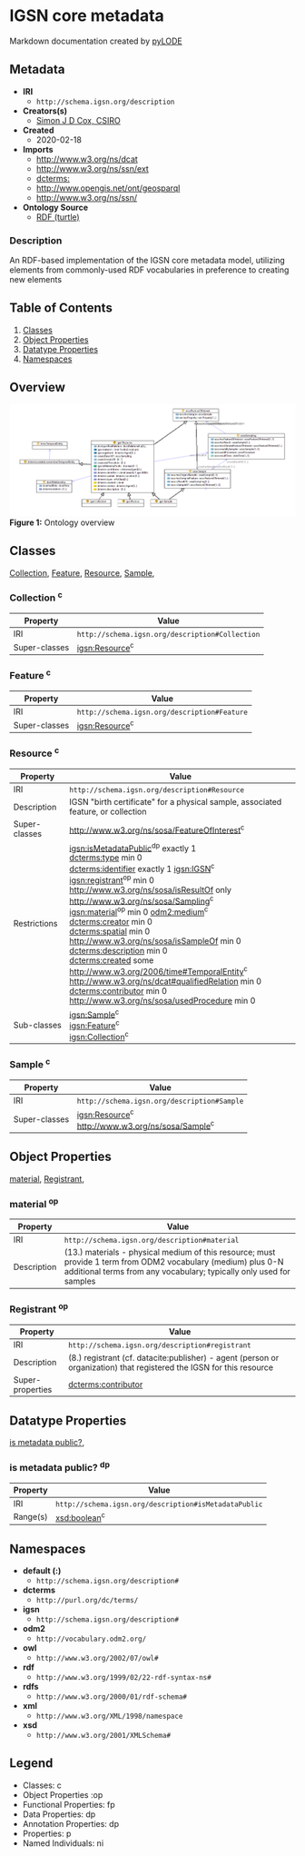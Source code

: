 # IGSN core metadata
Markdown documentation created by [pyLODE](http://github.com/rdflib/pyLODE)


## Metadata
* **IRI**
  * `http://schema.igsn.org/description`
* **Creators(s)**
  * <a href='https://orcid.org/0000-0002-3884-3420'>Simon J D Cox, CSIRO</a>
* **Created**
  * 2020-02-18
* **Imports**
  * <a href="http://www.w3.org/ns/dcat">http://www.w3.org/ns/dcat</a>
  * <a href="http://www.w3.org/ns/ssn/ext">http://www.w3.org/ns/ssn/ext</a>
  * <a href="http://purl.org/dc/terms/">dcterms:</a>
  * <a href="http://www.opengis.net/ont/geosparql">http://www.opengis.net/ont/geosparql</a>
  * <a href="http://www.w3.org/ns/ssn/">http://www.w3.org/ns/ssn/</a>
* **Ontology Source**
  * <a href="igsn-description.ttl">RDF (turtle)</a>
### Description
<p>An RDF-based implementation of the IGSN core metadata model, utilizing elements from commonly-used RDF vocabularies in preference to creating new elements</p>

## Table of Contents
1. [Classes](#classes)
1. [Object Properties](#objectproperties)
1. [Datatype Properties](#datatypeproperties)
1. [Namespaces](#namespaces)  


## Overview
![IGSN Resource overview](./images/IGSN-Resource-description.png)
**Figure 1:** Ontology overview  
## Classes
[Collection](#Collection),
[Feature](#Feature),
[Resource](#Resource),
[Sample](#Sample),
### Collection <sup>c</sup>
Property | Value
--- | ---
IRI | `http://schema.igsn.org/description#Collection`
Super-classes |<a href="#Resource">igsn:Resource</a><sup class="sup-c" title="class">c</sup><br />
### Feature <sup>c</sup>
Property | Value
--- | ---
IRI | `http://schema.igsn.org/description#Feature`
Super-classes |<a href="#Resource">igsn:Resource</a><sup class="sup-c" title="class">c</sup><br />
### Resource <sup>c</sup>
Property | Value
--- | ---
IRI | `http://schema.igsn.org/description#Resource`
Description | IGSN "birth certificate" for a physical sample, associated feature, or collection
Super-classes |<a href="http://www.w3.org/ns/sosa/FeatureOfInterest">http://www.w3.org/ns/sosa/FeatureOfInterest</a><sup class="sup-c" title="class">c</sup><br />
Restrictions |<a href="#ismetadatapublic?">igsn:isMetadataPublic</a><sup class="sup-dp" title="datatype property">dp</sup> <span class="cardinality">exactly</span> 1<br /><a href="http://purl.org/dc/terms/type">dcterms:type</a> <span class="cardinality">min</span> 0<br /><a href="http://purl.org/dc/terms/identifier">dcterms:identifier</a> <span class="cardinality">exactly</span> 1 <a href="http://schema.igsn.org/description#IGSN">igsn:IGSN</a><sup class="sup-c" title="class">c</sup><br /><a href="#Registrant">igsn:registrant</a><sup class="sup-op" title="object property">op</sup> <span class="cardinality">min</span> 0<br /><a href="http://www.w3.org/ns/sosa/isResultOf">http://www.w3.org/ns/sosa/isResultOf</a> <span class="cardinality">only</span> <a href="http://www.w3.org/ns/sosa/Sampling">http://www.w3.org/ns/sosa/Sampling</a><sup class="sup-c" title="class">c</sup><br /><a href="#material">igsn:material</a><sup class="sup-op" title="object property">op</sup> <span class="cardinality">min</span> 0 <a href="http://vocabulary.odm2.org/medium">odm2:medium</a><sup class="sup-c" title="class">c</sup><br /><a href="http://purl.org/dc/terms/creator">dcterms:creator</a> <span class="cardinality">min</span> 0<br /><a href="http://purl.org/dc/terms/spatial">dcterms:spatial</a> <span class="cardinality">min</span> 0<br /><a href="http://www.w3.org/ns/sosa/isSampleOf">http://www.w3.org/ns/sosa/isSampleOf</a> <span class="cardinality">min</span> 0<br /><a href="http://purl.org/dc/terms/description">dcterms:description</a> <span class="cardinality">min</span> 0<br /><a href="http://purl.org/dc/terms/created">dcterms:created</a> <span class="cardinality">some</span> <a href="http://www.w3.org/2006/time#TemporalEntity">http://www.w3.org/2006/time#TemporalEntity</a><sup class="sup-c" title="class">c</sup><br /><a href="http://www.w3.org/ns/dcat#qualifiedRelation">http://www.w3.org/ns/dcat#qualifiedRelation</a> <span class="cardinality">min</span> 0<br /><a href="http://purl.org/dc/terms/contributor">dcterms:contributor</a> <span class="cardinality">min</span> 0<br /><a href="http://www.w3.org/ns/sosa/usedProcedure">http://www.w3.org/ns/sosa/usedProcedure</a> <span class="cardinality">min</span> 0<br />
Sub-classes |<a href="#Sample">igsn:Sample</a><sup class="sup-c" title="class">c</sup><br /><a href="#Feature">igsn:Feature</a><sup class="sup-c" title="class">c</sup><br /><a href="#Collection">igsn:Collection</a><sup class="sup-c" title="class">c</sup><br />
### Sample <sup>c</sup>
Property | Value
--- | ---
IRI | `http://schema.igsn.org/description#Sample`
Super-classes |<a href="#Resource">igsn:Resource</a><sup class="sup-c" title="class">c</sup><br /><a href="http://www.w3.org/ns/sosa/Sample">http://www.w3.org/ns/sosa/Sample</a><sup class="sup-c" title="class">c</sup><br />

## Object Properties
[material](material),
[Registrant](Registrant),
[](material)
### material <sup>op</sup>
Property | Value
--- | ---
IRI | `http://schema.igsn.org/description#material`
Description | (13.) materials - physical medium of this resource; must provide 1 term from ODM2 vocabulary (medium) plus 0-N additional terms from any vocabulary; typically only used for samples
[](Registrant)
### Registrant <sup>op</sup>
Property | Value
--- | ---
IRI | `http://schema.igsn.org/description#registrant`
Description | (8.) registrant (cf. datacite:publisher) - agent (person or organization) that registered the IGSN for this resource
Super-properties |<a href="http://purl.org/dc/terms/contributor">dcterms:contributor</a><br />

## Datatype Properties
[is metadata public?](ismetadatapublic?),
[](ismetadatapublic?)
### is metadata public? <sup>dp</sup>
Property | Value
--- | ---
IRI | `http://schema.igsn.org/description#isMetadataPublic`
Range(s) |<a href="http://www.w3.org/2001/XMLSchema#boolean">xsd:boolean</a><sup class="sup-c" title="class">c</sup><br />

## Namespaces
* **default (:)**
  * `http://schema.igsn.org/description#`
* **dcterms**
  * `http://purl.org/dc/terms/`
* **igsn**
  * `http://schema.igsn.org/description#`
* **odm2**
  * `http://vocabulary.odm2.org/`
* **owl**
  * `http://www.w3.org/2002/07/owl#`
* **rdf**
  * `http://www.w3.org/1999/02/22-rdf-syntax-ns#`
* **rdfs**
  * `http://www.w3.org/2000/01/rdf-schema#`
* **xml**
  * `http://www.w3.org/XML/1998/namespace`
* **xsd**
  * `http://www.w3.org/2001/XMLSchema#`

## Legend
* Classes: c
* Object Properties :op
* Functional Properties: fp
* Data Properties: dp
* Annotation Properties: dp
* Properties: p
* Named Individuals: ni